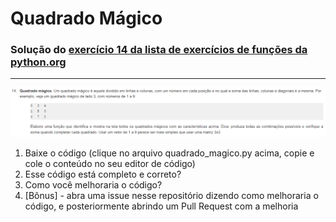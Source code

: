 # Quadrado Mágico

### Solução do [exercício 14 da lista de exercícios de funções da python.org](https://wiki.python.org.br/ExerciciosFuncoes)

---

![enunciado](enunciado.png "Enunciado")

1. Baixe o código (clique no arquivo quadrado_magico.py acima, copie e cole o conteúdo no seu editor de código)
2. Esse código está completo e correto?
3. Como você melhoraria o código?
4. [Bônus] - abra uma issue nesse repositório dizendo como melhoraria o código, e posteriormente abrindo um Pull Request com a melhoria